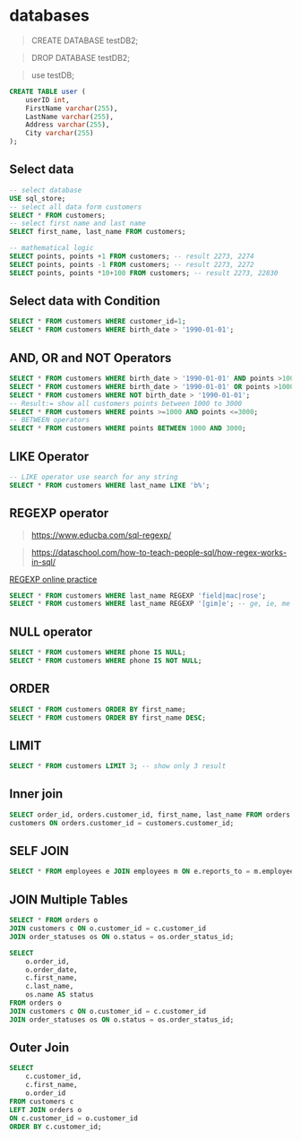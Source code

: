 # databases

> CREATE DATABASE testDB2;

> DROP DATABASE testDB2;

> use testDB;

```sql
CREATE TABLE user (
    userID int,
    FirstName varchar(255),
    LastName varchar(255),
    Address varchar(255),
    City varchar(255)
);
```

## Select data

```sql
-- select database
USE sql_store;
-- select all data form customers
SELECT * FROM customers;
-- select first name and last name
SELECT first_name, last_name FROM customers;

-- mathematical logic
SELECT points, points +1 FROM customers; -- result 2273, 2274
SELECT points, points -1 FROM customers; -- result 2273, 2272
SELECT points, points *10+100 FROM customers; -- result 2273, 22830
```

## Select data with Condition

```sql
SELECT * FROM customers WHERE customer_id=1;
SELECT * FROM customers WHERE birth_date > '1990-01-01';
```

## AND, OR and NOT Operators

```sql
SELECT * FROM customers WHERE birth_date > '1990-01-01' AND points >1000;
SELECT * FROM customers WHERE birth_date > '1990-01-01' OR points >1000;
SELECT * FROM customers WHERE NOT birth_date > '1990-01-01';
-- Result:= show all customers points between 1000 to 3000
SELECT * FROM customers WHERE points >=1000 AND points <=3000;
-- BETWEEN operators
SELECT * FROM customers WHERE points BETWEEN 1000 AND 3000;
```

## LIKE Operator

```sql
-- LIKE operator use search for any string
SELECT * FROM customers WHERE last_name LIKE 'b%';
```

## REGEXP operator

> https://www.educba.com/sql-regexp/

> https://dataschool.com/how-to-teach-people-sql/how-regex-works-in-sql/

[REGEXP online practice](https://regex101.com/)

```sql
SELECT * FROM customers WHERE last_name REGEXP 'field|mac|rose';
SELECT * FROM customers WHERE last_name REGEXP '[gim]e'; -- ge, ie, me
```

## NULL operator

```sql
SELECT * FROM customers WHERE phone IS NULL;
SELECT * FROM customers WHERE phone IS NOT NULL;
```

## ORDER

```sql
SELECT * FROM customers ORDER BY first_name;
SELECT * FROM customers ORDER BY first_name DESC;
```

## LIMIT

```sql
SELECT * FROM customers LIMIT 3; -- show only 3 result

```

## Inner join

```sql
SELECT order_id, orders.customer_id, first_name, last_name FROM orders JOIN
customers ON orders.customer_id = customers.customer_id;
```

## SELF JOIN

```sql
SELECT * FROM employees e JOIN employees m ON e.reports_to = m.employee_id;
```

## JOIN Multiple Tables

```sql
SELECT * FROM orders o
JOIN customers c ON o.customer_id = c.customer_id
JOIN order_statuses os ON o.status = os.order_status_id;
```

```sql
SELECT
	o.order_id,
    o.order_date,
    c.first_name,
    c.last_name,
    os.name AS status
FROM orders o
JOIN customers c ON o.customer_id = c.customer_id
JOIN order_statuses os ON o.status = os.order_status_id;
```

## Outer Join

```sql
SELECT
	c.customer_id,
    c.first_name,
    o.order_id
FROM customers c
LEFT JOIN orders o
ON c.customer_id = o.customer_id
ORDER BY c.customer_id;
```
